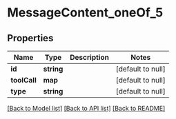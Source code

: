 # MessageContent_oneOf_5

## Properties
Name | Type | Description | Notes
------------ | ------------- | ------------- | -------------
**id** | **string** |  | [default to null]
**toolCall** | **map** |  | [default to null]
**type** | **string** |  | [default to null]

[[Back to Model list]](../README.md#documentation-for-models) [[Back to API list]](../README.md#documentation-for-api-endpoints) [[Back to README]](../README.md)


